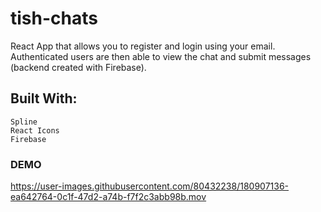 # tish-chats
React App that allows you to register and login using your email.
<br/>
Authenticated users are then able to view the chat and submit messages (backend created with Firebase).
   
## Built With:
    Spline 
    React Icons
    Firebase 

### DEMO


https://user-images.githubusercontent.com/80432238/180907136-ea642764-0c1f-47d2-a74b-f7f2c3abb98b.mov

